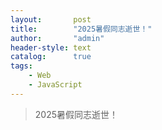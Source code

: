 ```yaml
---
layout:       post
title:        "2025暑假同志逝世！"
author:       "admin"
header-style: text
catalog:      true
tags:
    - Web
    - JavaScript
---
```


> 2025暑假同志逝世！

